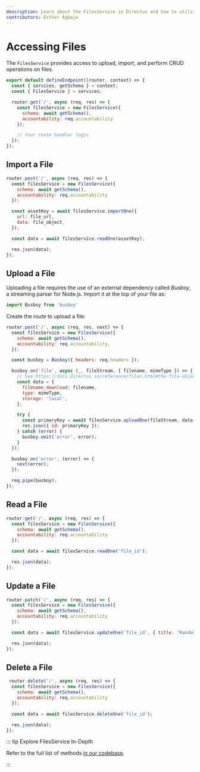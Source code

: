```yaml
---
description: Learn about the FilesService in Directus and how to utilize them when building extensions.
contributors: Esther Agbaje
---
```


# Accessing Files

The `FilesService` provides access to upload, import, and perform CRUD operations on files.

```js
export default defineEndpoint((router, context) => {
  const { services, getSchema } = context;
  const { FilesService } = services;

  router.get('/', async (req, res) => {
    const filesService = new FilesService({
      schema: await getSchema(),
      accountability: req.accountability
    });

    // Your route handler logic
  });
});
```

## Import a File

```js
router.post('/', async (req, res) => {
  const filesService = new FilesService({
    schema: await getSchema(),
    accountability: req.accountability
  });

  const assetKey = await filesService.importOne({
    url: file_url,
    data: file_object,
  });

  const data = await filesService.readOne(assetKey);

  res.json(data);
});
```

## Upload a File

Uploading a file requires the use of an external dependency called _Busboy_, a streaming parser for Node.js. Import it
at the top of your file as:

```js
import Busboy from 'busboy'
```

Create the route to upload a file:

```js
router.post('/', async (req, res, next) => {
  const filesService = new FilesService({
    schema: await getSchema(),
    accountability: req.accountability,
  });

  const busboy = Busboy({ headers: req.headers });

  busboy.on('file', async (_, fileStream, { filename, mimeType }) => {
    // See https://docs.directus.io/reference/files.html#the-file-object
    const data = {
      filename_download: filename,
      type: mimeType,
      storage: 'local',
    };

    try {
      const primaryKey = await filesService.uploadOne(fileStream, data);
      res.json({ id: primaryKey });
    } catch (error) {
      busboy.emit('error', error);
    }
  });

  busboy.on('error', (error) => {
    next(error);
  });

  req.pipe(busboy);
});
```

## Read a File

```js
router.get('/', async (req, res) => {
  const filesService = new FilesService({
    schema: await getSchema(),
    accountability: req.accountability
  });

  const data = await filesService.readOne('file_id');

  res.json(data);
});
```

## Update a File

```js
router.patch('/', async (req, res) => {
  const filesService = new FilesService({
    schema: await getSchema(),
    accountability: req.accountability
  });

  const data = await filesService.updateOne('file_id', { title: 'Random' });

  res.json(data);
});
```

## Delete a File

```js
 router.delete('/', async (req, res) => {
  const filesService = new FilesService({
    schema: await getSchema(),
    accountability: req.accountability
  });

  const data = await filesService.deleteOne('file_id');

  res.json(data);
});
```

::: tip Explore FilesService In-Depth

Refer to the full list of methods
[in our codebase](https://github.com/directus/directus/blob/main/api/src/services/files.ts).

:::

